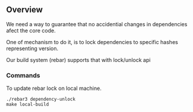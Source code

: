 
## Overview

We need a way to guarantee that no accidential changes in dependencies afect the core code. 

One of mechanism to do it, is to lock dependencies to specific hashes representing version.

Our build system (rebar) supports that with lock/unlock api


### Commands

To update rebar lock on local machine.

```
./rebar3 dependency-unlock
make local-build
```